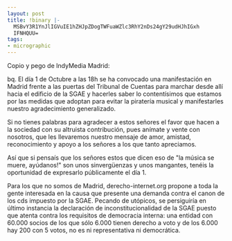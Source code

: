 ```yaml
---
layout: post
title: !binary |-
  MSBvY3R1YnJlIGVuIE1hZHJpZDogTWFuaWZlc3RhY2nDs24gY29udHJhIGxh
  IFNHQUU=
tags:
- micrographic
---
```

Copio y pego de IndyMedia Madrid:

bq. El día 1 de Octubre a las 18h se ha convocado una manifestación en Madrid frente a las puertas del Tribunal de Cuentas para marchar desde allí hacia el edificio de la SGAE y hacerles saber lo contentísimos que estamos por las medidas que adoptan para evitar la piratería musical y manifestarles nuestro agradecimiento generalizado.

Si no tienes palabras para agradecer a estos señores el favor que hacen a la sociedad con su altruista contribución, pues anímate y vente con nosotros, que les llevaremos nuestro mensaje de amor, amistad, reconocimiento y apoyo a los señores a los que tanto apreciamos.


Así que si pensaís que los señores estos que dicen eso de "la música se muere, ayúdanos!" son unos sinvergüenzas y unos mangantes, tenéis la oportunidad de expresarlo públicamente el día 1.

Para los que no somos de Madrid, derecho-internet.org propone a toda la gente interesada en la causa que presente una demanda contra el canon de los cds impuesto por la SGAE. Pecando de utópicos, se persiguiría en último instancia la declaración de inconstitucionalidad de la SGAE puesto que atenta contra los requisitos de democracia interna: una entidad con 60.000 socios de los que sólo 6.000 tienen derecho a voto y de los 6.000 hay 200 con 5 votos, no es ni representativa ni democrática.
